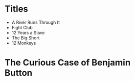 # Titles

* A River Runs Through It
* Fight Club
* 12 Years a Slave
* The Big Short
* 12 Monkeys
# The Curious Case of Benjamin Button